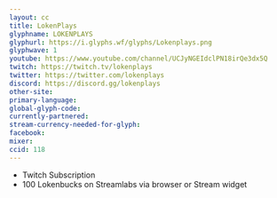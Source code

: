 ```yaml
---
layout: cc
title: LokenPlays
glyphname: LOKENPLAYS
glyphurl: https://i.glyphs.wf/glyphs/Lokenplays.png
glyphwave: 1
youtube: https://www.youtube.com/channel/UCJyNGEIdclPN18irQe3dx5Q
twitch: https://twitch.tv/lokenplays
twitter: https://twitter.com/lokenplays
discord: https://discord.gg/lokenplays
other-site: 
primary-language: 
global-glyph-code: 
currently-partnered: 
stream-currency-needed-for-glyph: 
facebook: 
mixer: 
ccid: 118
---
```

* Twitch Subscription
* 100 Lokenbucks on Streamlabs via browser or Stream widget
